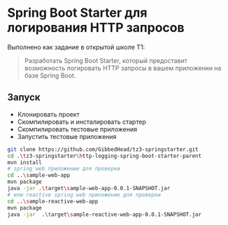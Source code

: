 # Spring Boot Starter для логирования HTTP запросов

Выполнено как задание в открытой школе T1:
> Разработать Spring Boot Starter, который предоставит возможность логировать HTTP запросы в вашем приложении на базе Spring Boot.

## Запуск

* Клонировать проект
* Скомпилировать и инсталировать стартер
* Скомпилировать тестовые приложения
* Запустить тестовые приложения
```bash
git clone https://github.com/GibbedHead/tz3-springstarter.git
cd .\tz3-springstarter\http-logging-spring-boot-starter-parent
mvn install
# spring web приложение для проверки
cd ..\sample-web-app
mvn package
java -jar .\target\sample-web-app-0.0.1-SNAPSHOT.jar
# или reactive spring web приложение для проверки
cd ..\sample-reactive-web-app
mvn package
java -jar  .\target\sample-reactive-web-app-0.0.1-SNAPSHOT.jar
```